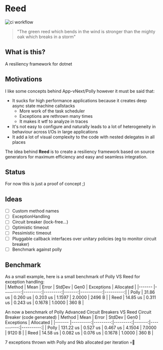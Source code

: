 # Reed

![ci workflow](https://github.com/ogxd/reed/actions/workflows/ci.yml/badge.svg)

> "The green reed which bends in the wind is stronger than the mighty oak which breaks in a storm"

## What is this?

A resiliency framework for dotnet

## Motivations

I like some concepts behind App-vNext/Polly however it must be said that:
- It sucks for high performance applications because it creates deep async state machine callstacks
  - More work of the task scheduler
  - Exceptions are rethrown many times
  - It makes it wtf to analyze in traces
- It's not easy to configure and naturally leads to a lot of heterogeneity in behaviour across I/Os in large applications
- It add a lot of visual complexity to the code with nested delegates in all places

The idea behind **Reed** is to create a resiliency framework based on source generators for maximum efficiency and easy and seamless integration.    

## Status

For now this is just a proof of concept ;) 

## Ideas

- [ ] Custom method names
- [ ] ExceptionHandling
- [ ] Circuit breaker (lock-free...)
- [ ] Optimistic timeout
- [ ] Pessimistic timeout
- [ ] Pluggable callback interfaces over unitary policies (eg to monitor circuit breaker)
- [ ] Benchmark against polly

## Benchmark

As a small example, here is a small benchmark of Polly VS Reed for exception handling:    
| Method |     Mean |    Error |   StdDev |   Gen0 | Exceptions | Allocated |
|------- |---------:|---------:|---------:|-------:|-----------:|----------:|
|  Polly | 31.86 us | 0.260 us | 0.203 us | 1.1597 |     2.0000 |    2496 B |
|   Reed | 14.85 us | 0.311 us | 0.243 us | 0.1678 |     1.0000 |     360 B |
    
An now a benchmark of Polly Advanced Circuit Breakers VS Reed Circuit Breaker (code generated)
| Method |      Mean |    Error |   StdDev |   Gen0 | Exceptions | Allocated |
|------- |----------:|---------:|---------:|-------:|-----------:|----------:|
|  Polly | 131.22 us | 0.527 us | 0.467 us | 4.1504 |     7.0000 |    9120 B |
|   Reed |  14.58 us | 0.082 us | 0.076 us | 0.1678 |     1.0000 |     360 B |

7 exceptions thrown with Polly and 9kb allocated per iteration 💀🤯

